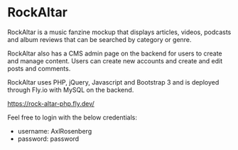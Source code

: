 # RockAltar
 
RockAltar is a music fanzine mockup that displays articles, videos, podcasts and album reviews that can be searched by category or genre.

RockAltar also has a CMS admin page on the backend for users to create and manage content. Users can create new accounts and create and edit posts and comments.

RockAltar uses PHP, jQuery, Javascript and Bootstrap 3 and is deployed through Fly.io with MySQL on the backend.

https://rock-altar-php.fly.dev/

Feel free to login with the below credentials:
- username: AxlRosenberg
- password: password
